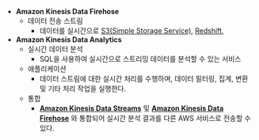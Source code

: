 - **Amazon Kinesis Data Firehose**
    - 데이터 전송 스트림
        - 데이터를 실시간으로 [S3(Simple Storage Service)](https://www.notion.so/S3-Simple-Storage-Service-439ece538235409e90db20bd4ab2d612?pvs=21), [Redshift](https://www.notion.so/Redshift-4b5b806904a44e71b2e1240519c0267f?pvs=21),
- **Amazon Kinesis Data Analytics**
    - 실시간 데이터 분석
        - SQL을 사용하여 실시간으로 스트리밍 데이터를 분석할 수 있는 서비스
    - 애플리케이션
        - 데이터 스트림에 대한 실시간 처리를 수행하며, 데이터 필터링, 집계, 변환 및 기타 처리 작업을 실행한다.
    - 통합
        - [**Amazon Kinesis Data Streams**](https://www.notion.so/Amazon-Kinesis-Data-Streams-96f7f53b22ea4ae8b3dcb49d17c23092?pvs=21) 및 [**Amazon Kinesis Data Firehose**](https://www.notion.so/Amazon-Kinesis-Data-Firehose-e0415e5a348e4da58bf786a3e61d4ac0?pvs=21) 와 통합되어 실시간 분석 결과를 다른 AWS 서비스로 전송할 수 있다.
